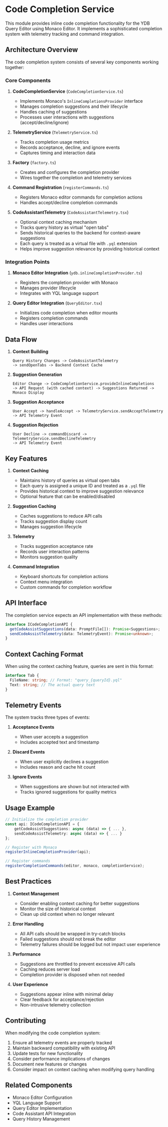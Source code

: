 # Code Completion Service

This module provides inline code completion functionality for the YDB Query Editor using Monaco Editor. It implements a sophisticated completion system with telemetry tracking and command integration.

## Architecture Overview

The code completion system consists of several key components working together:

### Core Components

1. **CodeCompletionService** (`CodeCompletionService.ts`)

   - Implements Monaco's `InlineCompletionsProvider` interface
   - Manages completion suggestions and their lifecycle
   - Handles caching of suggestions
   - Processes user interactions with suggestions (accept/decline/ignore)

2. **TelemetryService** (`TelemetryService.ts`)

   - Tracks completion usage metrics
   - Records acceptance, decline, and ignore events
   - Captures timing and interaction data

3. **Factory** (`factory.ts`)

   - Creates and configures the completion provider
   - Wires together the completion and telemetry services

4. **Command Registration** (`registerCommands.ts`)

   - Registers Monaco editor commands for completion actions
   - Handles accept/decline completion commands

5. **CodeAssistantTelemetry** (`CodeAssistantTelemetry.tsx`)
   - Optional context caching mechanism
   - Tracks query history as virtual "open tabs"
   - Sends historical queries to the backend for context-aware suggestions
   - Each query is treated as a virtual file with `.yql` extension
   - Helps improve suggestion relevance by providing historical context

### Integration Points

1. **Monaco Editor Integration** (`ydb.inlineCompletionProvider.ts`)

   - Registers the completion provider with Monaco
   - Manages provider lifecycle
   - Integrates with YQL language support

2. **Query Editor Integration** (`QueryEditor.tsx`)
   - Initializes code completion when editor mounts
   - Registers completion commands
   - Handles user interactions

## Data Flow

1. **Context Building**

   ```
   Query History Changes -> CodeAssistantTelemetry
   -> sendOpenTabs -> Backend Context Cache
   ```

2. **Suggestion Generation**

   ```
   Editor Change -> CodeCompletionService.provideInlineCompletions
   -> API Request (with cached context) -> Suggestions Returned -> Monaco Display
   ```

3. **Suggestion Acceptance**

   ```
   User Accept -> handleAccept -> TelemetryService.sendAcceptTelemetry
   -> API Telemetry Event
   ```

4. **Suggestion Rejection**
   ```
   User Decline -> commandDiscard -> TelemetryService.sendDeclineTelemetry
   -> API Telemetry Event
   ```

## Key Features

1. **Context Caching**

   - Maintains history of queries as virtual open tabs
   - Each query is assigned a unique ID and treated as a `.yql` file
   - Provides historical context to improve suggestion relevance
   - Optional feature that can be enabled/disabled

2. **Suggestion Caching**

   - Caches suggestions to reduce API calls
   - Tracks suggestion display count
   - Manages suggestion lifecycle

3. **Telemetry**

   - Tracks suggestion acceptance rate
   - Records user interaction patterns
   - Monitors suggestion quality

4. **Command Integration**
   - Keyboard shortcuts for completion actions
   - Context menu integration
   - Custom commands for completion workflow

## API Interface

The completion service expects an API implementation with these methods:

```typescript
interface ICodeCompletionAPI {
  getCodeAssistSuggestions(data: PromptFile[]): Promise<Suggestions>;
  sendCodeAssistTelemetry(data: TelemetryEvent): Promise<unknown>;
}
```

## Context Caching Format

When using the context caching feature, queries are sent in this format:

```typescript
interface Tab {
  FileName: string; // Format: "query_{queryId}.yql"
  Text: string; // The actual query text
}
```

## Telemetry Events

The system tracks three types of events:

1. **Acceptance Events**

   - When user accepts a suggestion
   - Includes accepted text and timestamp

2. **Discard Events**

   - When user explicitly declines a suggestion
   - Includes reason and cache hit count

3. **Ignore Events**
   - When suggestions are shown but not interacted with
   - Tracks ignored suggestions for quality metrics

## Usage Example

```typescript
// Initialize the completion provider
const api: ICodeCompletionAPI = {
    getCodeAssistSuggestions: async (data) => { ... },
    sendCodeAssistTelemetry: async (data) => { ... }
};

// Register with Monaco
registerInlineCompletionProvider(api);

// Register commands
registerCompletionCommands(editor, monaco, completionService);
```

## Best Practices

1. **Context Management**

   - Consider enabling context caching for better suggestions
   - Monitor the size of historical context
   - Clean up old context when no longer relevant

2. **Error Handling**

   - All API calls should be wrapped in try-catch blocks
   - Failed suggestions should not break the editor
   - Telemetry failures should be logged but not impact user experience

3. **Performance**

   - Suggestions are throttled to prevent excessive API calls
   - Caching reduces server load
   - Completion provider is disposed when not needed

4. **User Experience**
   - Suggestions appear inline with minimal delay
   - Clear feedback for acceptance/rejection
   - Non-intrusive telemetry collection

## Contributing

When modifying the code completion system:

1. Ensure all telemetry events are properly tracked
2. Maintain backward compatibility with existing API
3. Update tests for new functionality
4. Consider performance implications of changes
5. Document new features or changes
6. Consider impact on context caching when modifying query handling

## Related Components

- Monaco Editor Configuration
- YQL Language Support
- Query Editor Implementation
- Code Assistant API Integration
- Query History Management
